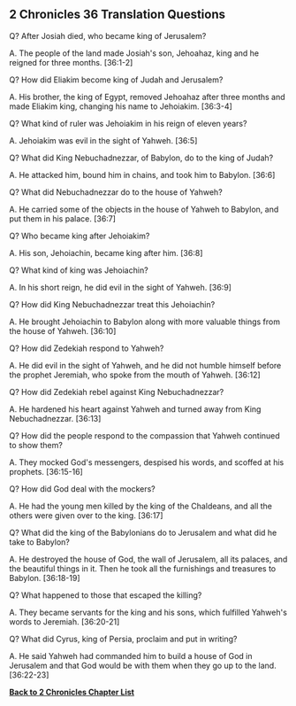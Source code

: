 ## 2 Chronicles 36 Translation Questions ##

Q? After Josiah died, who became king of Jerusalem?

A. The people of the land made Josiah's son, Jehoahaz, king and he reigned for three months. [36:1-2]

Q? How did Eliakim become king of Judah and Jerusalem?

A. His brother, the king of Egypt, removed Jehoahaz after three months and made Eliakim king, changing his name to Jehoiakim. [36:3-4]

Q? What kind of ruler was Jehoiakim in his reign of eleven years?

A. Jehoiakim was evil in the sight of Yahweh. [36:5]

Q? What did King Nebuchadnezzar, of Babylon, do to the king of Judah?

A. He attacked him, bound him in chains, and took him to Babylon. [36:6]

Q? What did Nebuchadnezzar do to the house of Yahweh?

A. He carried some of the objects in the house of Yahweh to Babylon, and put them in his palace. [36:7]

Q? Who became king after Jehoiakim?

A. His son, Jehoiachin, became king after him. [36:8]

Q? What kind of king was Jehoiachin?

A. In his short reign, he did evil in the sight of Yahweh. [36:9]

Q? How did King Nebuchadnezzar treat this Jehoiachin?

A. He brought Jehoiachin to Babylon along with more valuable things from the house of Yahweh. [36:10]

Q? How did Zedekiah respond to Yahweh?

A. He did evil in the sight of Yahweh, and he did not humble himself before the prophet Jeremiah, who spoke from the mouth of Yahweh. [36:12]

Q? How did Zedekiah rebel against King Nebuchadnezzar?

A. He hardened his heart against Yahweh and turned away from King Nebuchadnezzar. [36:13]

Q? How did the people respond to the compassion that Yahweh continued to show them?

A. They mocked God's messengers, despised his words, and scoffed at his prophets. [36:15-16]

Q? How did God deal with the mockers?

A. He had the young men killed by the king of the Chaldeans, and all the others were given over to the king. [36:17]

Q? What did the king of the Babylonians do to Jerusalem and what did he take to Babylon?

A. He destroyed the house of God, the wall of Jerusalem, all its palaces, and the beautiful things in it. Then he took all the furnishings and treasures to Babylon. [36:18-19]

Q? What happened to those that escaped the killing?

A. They became servants for the king and his sons, which fulfilled Yahweh's words to Jeremiah. [36:20-21]

Q? What did Cyrus, king of Persia, proclaim and put in writing?

A. He said Yahweh had commanded him to build a house of God in Jerusalem and that God would be with them when they go up to the land. [36:22-23]

__[Back to 2 Chronicles Chapter List](./)__

